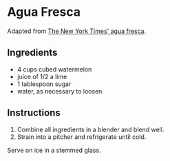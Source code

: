 # Agua Fresca

Adapted from [The New York Times' agua fresca](http://cooking.nytimes.com/recipes/1012543-watermelon-or-cantaloupe-agua-fresca).

## Ingredients

- 4 cups cubed watermelon
- juice of 1/2 a lime
- 1 tablespoon sugar
- water, as necessary to loosen

## Instructions

1. Combine all ingredients in a blender and blend well.
2. Strain into a pitcher and refrigerate until cold.

Serve on ice in a stemmed glass.
